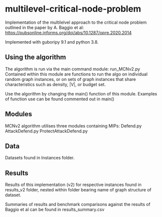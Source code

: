 # multilevel-critical-node-problem

Implementation of the multilelvel approach to the critical node problem outlined in the paper by A. Baggio et al: https://pubsonline.informs.org/doi/abs/10.1287/opre.2020.2014

Implemented with guboripy 9.1 and python 3.8.

## Using the algorithm

The algorithm is run via the main command module: run_MCNv2.py
Contained within this module are functions to run the algo on
individual random graph instances, or on sets of graph instances
that share characteristics such as density, |V|, or budget set.

Use the algorithm by changing the main() function of this module.
Examples of function use can be found commented out in main()

## Modules

MCNv2 algorithm utilises three modules containing MIPs:
Defend.py
AttackDefend.py
ProtectAttackDefend.py

## Data

Datasets found in Instances folder.

## Results

Results of this implementation (v2) for respective instances found in results_v2 folder, nested within folder bearing name of graph structure of dataset.

Summaries of results and benchmark comparisons against the results of Baggio et al can be found in results_summary.csv